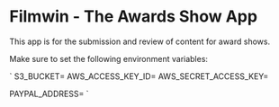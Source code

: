 # Filmwin - The Awards Show App

This app is for the submission and review of content for award shows.

Make sure to set the following environment variables:

`
S3_BUCKET=
AWS_ACCESS_KEY_ID=
AWS_SECRET_ACCESS_KEY=

PAYPAL_ADDRESS=
`
